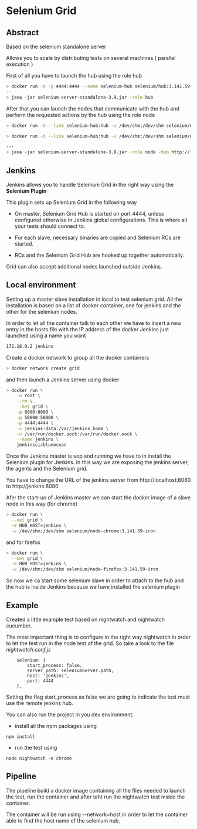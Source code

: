 # Selenium Grid



## Abstract

Based on the selenium standalone server

Allows you to scale by distributing tests on several machines ( parallel execution )



First of all you have to launch the hub using the role hub

```bash
> docker run -d -p 4444:4444 --name selenium-hub selenium/hub:3.141.59-hafnium
--
> java -jar selenium-server-standalone-3.9.jar -role hub
```





After that you can launch the nodes that communicate with the hub and perform the requested actions by the hub using the role node

```bash
> docker run -d --link selenium-hub:hub -v /dev/shm:/dev/shm selenium/node-chrome:3.141.59-hafnium

> docker run -d --link selenium-hub:hub -v /dev/shm:/dev/shm selenium/node-firefox:3.141.59-hafnium

---
> java -jar selenium-server-standalone-3.9.jar -role node -hub http://localhost:4444/grid/register
```





## Jenkins

Jenkins allows you to handle Selenium Grid in the right way using the **Selenium Plugin**

This plugin sets up Selenium Grid in the following way

- On master, Selenium Grid Hub is started on port 4444, unless configured otherwise in Jenkins global configurations. This is where all your tests should connect to.

- For each slave, necessary binaries are copied and Selenium RCs are started.
- RCs and the Selenium Grid Hub are hooked up together automatically.

Grid can also accept additional nodes launched outside Jenkins.



## Local environment

Setting up a master slave installation in local to test selenium grid.
All the installation is based on a list of docker container, one for jenkins and the other for the selenium nodes.

In order to let all the container talk to each other we have to insert a new entry in the hosts file with the IP address of the docker Jenkins just launched using a name you want

```bash
172.18.0.2 jenkins
```


Create a docker network to group all the docker containers

```bash
> docker network create grid
```

and then launch a Jenkins server using docker


```bash
> docker run \
    -u root \
    --rm \
    --net grid \
    -p 8080:8080 \
    -p 50000:50000 \
    -p 4444:4444 \
    -v jenkins-data:/var/jenkins_home \
    -v /var/run/docker.sock:/var/run/docker.sock \
    --name jenkins \
    jenkinsci/blueocean
```

Once the Jenkins master is uop and running we have to in install the Selenium plugin for Jenkins.
In this way we are exposing the jenkins server, the agents and the Selenium grid.

You have to change the URL of the jenkins server from http://localhost:8080 to http://jenkins:8080


Afer the start-uo of Jenkins master we can start the docker image of a slave node in this way (for chrome)

```bash
> docker run \
  --net grid \
  -e HUB_HOST=jenkins \
  -v /dev/shm:/dev/shm selenium/node-chrome:3.141.59-iron
```

and for firefox

```bash
> docker run \
  --net grid \
  -e HUB_HOST=jenkins \
  -v /dev/shm:/dev/shm selenium/node-firefox:3.141.59-iron
```

So now we ca start some selenium slave in order to attach to the hub and the hub is inside Jenkins because we have installed the selenium plugin



## Example

Created a little example test based on nightwatch and nightwatch cucumber.

The most important thing is to configure in the right way nightwatch in order to let the test run in the node test of the grid. So take a look to the file *nightwatch.conf.js*

```
    selenium: {
        start_process: false,
        server_path: seleniumServer.path,
        host: 'jenkins',
        port: 4444
    },
```

Setting the flag start_process as false we are going to indicate the test must use the remote jenkins hub. 

You can also run the project in you dev environment:
- install all the npm packages using 
```
npm install
```

- run the test using 
```
node nightwatch -e chrome
```


## Pipeline

The pipeline build a docker image containing all the files needed to launch the test, run the container and after taht run the nightwatch test inside the container.

The container will be run using --network=host in order to let the container able to find the host name of the selenium hub. 